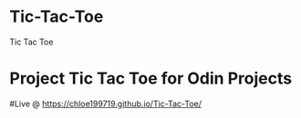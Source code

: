 # Tic-Tac-Toe
Tic Tac Toe

# Project Tic Tac Toe for Odin Projects

#Live @ https://chloe199719.github.io/Tic-Tac-Toe/
